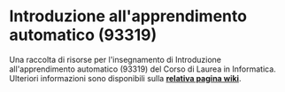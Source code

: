 # Introduzione all'apprendimento automatico (93319)

Una raccolta di risorse per l'insegnamento di Introduzione all'apprendimento
automatico (93319) del Corso di Laurea in Informatica.
 Ulteriori informazioni sono disponibili sulla [**relativa pagina wiki**](https://cartabinaria.github.io/wiki/raccolte-di-risorse/index.html).
